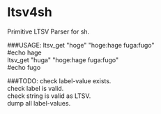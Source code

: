 ltsv4sh
=======

Primitive LTSV Parser for sh.

###USAGE:
  ltsv_get "hoge" "hoge:hage fuga:fugo"  
  #echo hage  
  ltsv_get "huga" "hoge:hage fuga:fugo"  
  #echo fugo  

###TODO:
  check label-value exists.  
  check label is valid.  
  check string is valid as LTSV.  
  dump all label-values.  
